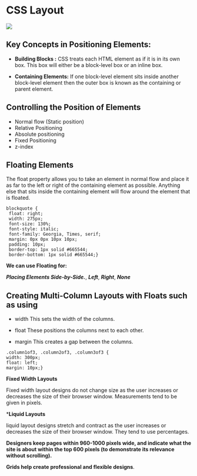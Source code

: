 # CSS Layout

<img src="https://cdn.freebiesupply.com/images/thumbs/2x/css-layout-templates-from-codepen.png">

## **Key Concepts in Positioning Elements:**
  * **Building Blocks :** CSS treats each HTML element as if it is in its own box. This box will either be a block-level box or an inline box.

  * **Containing Elements:** If one block-level element sits inside another block-level element then the outer box is known as the containing or parent element.

  ## **Controlling the Position of Elements**
  * Normal flow (Static position)
  * Relative Positioning
  * Absolute positioning
  * Fixed Positioning
  * z-index

## **Floating Elements**
The float property allows you to take an element in normal flow and place it as far to the left or right of the containing element as possible. Anything else that sits inside the containing element will flow around the element that is floated.

```
blockquote {
 float: right;
 width: 275px;
 font-size: 130%;
 font-style: italic;
 font-family: Georgia, Times, serif;
 margin: 0px 0px 10px 10px;
 padding: 10px;
 border-top: 1px solid #665544;
 border-bottom: 1px solid #665544;}
```


**We can use Floating for:**

***Placing Elements Side-by-Side.***,
***Left***, 
***Right***,
***None***


## **Creating Multi-Column Layouts with Floats such as using**

  * width This sets the width of the columns. 

  * float These positions the columns next to each other.

  * margin This creates a gap between the columns.


```
.column1of3, .column2of3, .column3of3 {
width: 300px;
float: left;
margin: 10px;}
```


**Fixed Width Layouts**

Fixed width layout designs do not change size as the user increases or decreases the size of their browser window. Measurements tend to be given in pixels.

***Liquid Layouts**

liquid layout designs stretch and contract as the user increases or decreases the size of their browser window. They tend to use percentages.

**Designers keep pages within 960-1000 pixels wide, and indicate what the site is about within the top 600 pixels (to demonstrate its relevance without scrolling).**

 **Grids help create professional and flexible designs**.

 